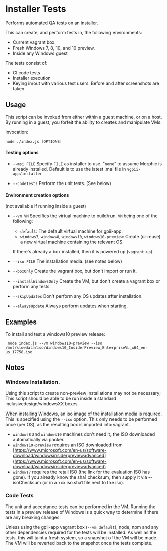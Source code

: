 # Installer Tests

Performs automated QA tests on an installer.

This can create, and perform tests in, the following environments:

* Current vagrant box.
* Fresh Windows 7, 8, 10, and 10 preview.
* Inside any Windows guest

The tests consist of:
* CI code tests
* Installer execution
* Keying in/out with various test users. Before and after screenshots are taken.

## Usage

This script can be invoked from either within a guest machine, or on a host. By running in a guest, you forfeit the
ability to creates and manipulate VMs.

Invocation:

    node ./index.js [OPTIONS]

#### Testing options

- `--msi FILE`
    Specify `FILE` as installer to use. "`none`" to assume Morphic is already installed. Default is to use the latest
    .msi file in `%gpii-app/installer` 

- `--codeTests`
    Perform the unit tests. (See below)

#### Environment creation options

(not available if running inside a guest)

- `--vm VM`
    Specifies the virtual machine to build/run. `VM` being one of the following:
    - `default`: The default virtual machine for gpii-app.
    - `windows7`, `windows8`, `windows10`, `windows10-preview`: Create (or reuse) a new virtual machine containing the
     relevant OS.

    If there's already a box installed, then it is powered up (`vagrant up`).

- `--iso FILE`
    The installation media. (see notes below)

- `--boxOnly`
    Create the vagrant box, but don't import or run it.

- `--installWindowsOnly`
    Create the VM, but don't create a vagrant box or perform any tests.

- `--skipUpdates`
    Don't perform any OS updates after installation.

- `--alwaysUpdate`
    Always perform updates when starting.

## Examples

To install and test a windows10 preview release:

     node index.js --vm windows10-preview --iso /mnt/slowdata/iso/Windows10_InsiderPreview_EnterpriseVL_x64_en-us_17758.iso




## Notes

### Windows Installation.

Using this script to create non-preview installations may not be necessary; This script should be able to be run inside
a standard inclusivedesign/windowsXX boxes.

When installing Windows, an iso image of the installation media is required. This is specified using the `--iso` option.
This only needs to be performed once (per OS), as the resulting box is imported into vagrant.

* `windows8` and `windows10` machines don't need it, the ISO downloaded automatically via packer.
* `windows10-preview` requires an ISO downloaded from [https://www.microsoft.com/en-us/software-download/windowsinsiderpreviewadvanced](https://www.microsoft.com/en-us/software-download/windowsinsiderpreviewadvanced) 
* `windows7` requires the retail ISO (the link for the evaluation ISO has gone).
If you already know the sha1 checksum, then supply it via --isoChecksum (or in a xxx.iso.sha1 file next to the iso).

### Code Tests

The unit and acceptance tests can be performed in the VM. Running the tests in a preview release of Windows is a quick
way to determine if there are any breaking changes. 

Unless using the gpii-app vagrant box (`--vm default`), node, npm and any other dependencies required for the tests will
be installed. As well as the tests, this will taint a fresh system, so a snapshot of the VM will be made. The VM will be
reverted back to the snapshot once the tests complete.

